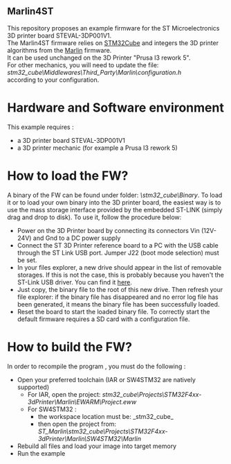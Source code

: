 Marlin4ST
---------

This repository proposes an example firmware for the ST Microelectronics 3D printer board STEVAL-3DP001V1.    
The Marlin4ST firmware relies on [STM32Cube](http://www.st.com/web/catalog/tools/FM147/CL1794/SC961/SS1743/LN1897?s_searchtype=reco) and integers the 3D printer algorithms from the [Marlin](https://github.com/MarlinFirmware/Marlin) firmware.  
It can be used unchanged on the 3D Printer "Prusa I3 rework 5".  
For other mechanics, you will need to update the file:  
_stm32_cube\Middlewares\Third_Party\Marlin\configuration.h_  
according to your configuration.

#  Hardware and Software environment
  This example requires :
  - a 3D printer board STEVAL-3DP001V1 
  - a 3D printer mechanic (for example a Prusa I3 rework 5)

#  How to load the FW? 
A binary of the FW can be found under folder: _\stm32_cube\Binary_.
To load it or to load your own binary into the 3D printer board, the easiest way is to use the mass storage interface provided by the embedded ST-LINK (simply drag and drop to disk). To use it, follow the procedure below:
  - Power on the 3D Printer board by connecting its connectors Vin (12V-24V) and Gnd to a DC power supply   
  - Connect the ST 3D Printer reference board to a PC with the USB cable through the ST Link USB  port. Jumper J22 (boot mode selection) must be set.
  - In your files explorer, a new drive should appear in the list of removable storages. If this is not the case, this is probably because you haven't the ST-Link USB driver. You can find it  [here](http://www.st.com/web/catalog/tools/FM147/SC1887/PF260219).
  - Just copy, the binary file to the root of this new drive. Then refresh your file explorer:  if the binary file has disappeared and no error log file has been generated, it means the binary file has been successfully loaded.
  - Reset the board to start the loaded binary file. To correctly start the default firmware requires   a SD card with a configuration file. 

#  How to build the FW? 
In order to recompile the program , you must do the following :
 - Open your preferred toolchain (IAR or SW4STM32 are natively supported) 
   - For IAR, open the project: _stm32_cube\Projects\STM32F4xx-3dPrinter\Marlin\EWARM\Project.eww_  
   - For SW4STM32 :
      - the workspace location must be: _stm32_cube\_
      - then open the project from: _ST_Marlin\stm32_cube\Projects\STM32F4xx-3dPrinter\Marlin\SW4STM32\Marlin_
 - Rebuild all files and load your image into target memory
 - Run the example
 
